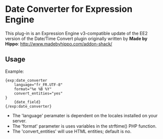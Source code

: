 # Date Converter for Expression Engine

This plug-in is an Expression Engine v3-compatible update of the EE2 version of the Date/Time Convert plugin originally written by __Made by Hippo__:
http://www.madebyhippo.com/addon-shack/

## Usage

Example:

```
{exp:date_converter
	language="fr_FR.UTF-8"
	format="%e %B %Y"
	convert_entities="yes"
}
	{date_field}
{/exp:date_converter}
```

* The 'language' peramater is dependent on the locales installed on your server. 
* The 'format' parameter is uses variables in the strftime() PHP function.
* The 'convert_entities' will use HTML entities; default is no.

